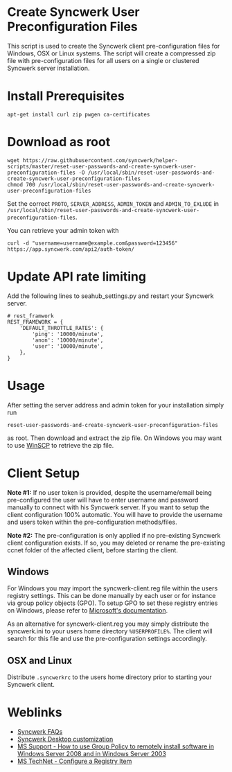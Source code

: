 # Create Syncwerk User Preconfiguration Files
This script is used to create the Syncwerk client pre-configuration files for Windows, OSX or Linux systems. The script will create a compressed zip file with pre-configuration files for all users on a single or clustered Syncwerk server installation.


# Install Prerequisites
```
apt-get install curl zip pwgen ca-certificates
```


# Download as root
```
wget https://raw.githubusercontent.com/syncwerk/helper-scripts/master/reset-user-passwords-and-create-syncwerk-user-preconfiguration-files -O /usr/local/sbin/reset-user-passwords-and-create-syncwerk-user-preconfiguration-files
chmod 700 /usr/local/sbin/reset-user-passwords-and-create-syncwerk-user-preconfiguration-files
```

Set the correct `PROTO`, `SERVER_ADDRESS`, `ADMIN_TOKEN` and `ADMIN_TO_EXLUDE` in `/usr/local/sbin/reset-user-passwords-and-create-syncwerk-user-preconfiguration-files`.

You can retrieve your admin token with 
```
curl -d "username=username@example.com&password=123456" https://app.syncwerk.com/api2/auth-token/
``` 


# Update API rate limiting
Add the following lines to seahub_settings.py and restart your Syncwerk server.
```
# rest_framwork
REST_FRAMEWORK = {
    'DEFAULT_THROTTLE_RATES': {
        'ping': '10000/minute',
        'anon': '10000/minute',
        'user': '10000/minute',
    },
}
```


# Usage
After setting the server address and admin token for your installation simply run 
```
reset-user-passwords-and-create-syncwerk-user-preconfiguration-files
```
as root. Then download and extract the zip file. On Windows you may want to use [WinSCP](https://winscp.net/) to retrieve the zip file.


# Client Setup

**Note #1:** If no user token is provided, despite the username/email being pre-configured the user will have to enter username and password manually to connect with his Syncwerk server. If you want to setup the client configuration 100% automatic. You will have to provide the username and users token within the pre-configuration methods/files.

**Note #2:** The pre-configuration is only applied if no pre-existing Syncwerk client configuration exists. If so, you may deleted or rename the pre-existing ccnet folder of the affected client, before starting the client.

## Windows
For Windows you may import the syncwerk-client.reg file within the users registry settings. This can be done manually by each user or for instance via group policy objects (GPO). To setup GPO to set these registry entries on Windows, please refer to [Microsoft's documentation](https://technet.microsoft.com/en-us/library/cc753092.aspx).

As an alternative for syncwerk-client.reg you may simply distribute the syncwerk.ini to your users home directory `%USERPROFILE%`. The client will search for this file and use the pre-configuration settings accordingly. 

## OSX and Linux
Distribute `.syncwerkrc` to the users home directory prior to starting your Syncwerk client.


# Weblinks
- [Syncwerk FAQs](http://manual.seafile.com/faq.html)
- [Syncwerk Desktop customization](http://manual.seafile.com/config/desktop_customization.html)
- [MS Support - How to use Group Policy to remotely install software in Windows Server 2008 and in Windows Server 2003](https://support.microsoft.com/en-us/kb/816102)
- [MS TechNet - Configure a Registry Item](https://technet.microsoft.com/en-us/library/cc753092.aspx)
